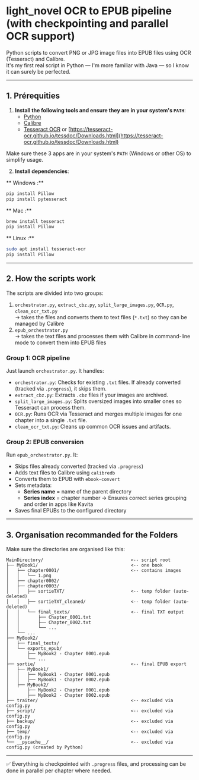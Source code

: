 # light_novel OCR to EPUB pipeline (with checkpointing and parallel OCR support)

Python scripts to convert PNG or JPG image files into EPUB files using OCR (Tesseract) and Calibre.  
It's my first real script in Python — I'm more familiar with Java — so I know it can surely be perfected.

---

## 1. Prérequities

1. **Install the following tools and ensure they are in your system's `PATH`**:
   - [Python](https://www.python.org/downloads/)
   - [Calibre](https://calibre-ebook.com/fr/download)
   - [Tesseract OCR](https://github.com/tesseract-ocr/tesseract?tab=readme-ov-file#installing-tesseract) or [https://tesseract-ocr.github.io/tessdoc/Downloads.html](https://tesseract-ocr.github.io/tessdoc/Downloads.html)

Make sure these 3 apps are in your system's `PATH` (Windows or other OS) to simplify usage.

2. **Install dependencies**:

** Windows :**
```bash
pip install Pillow
pip install pytesseract
```

** Mac :**
```bash
brew install tesseract
pip install Pillow
```

** Linux :**
```bash
sudo apt install tesseract-ocr
pip install Pillow
```

---

## 2. How the scripts work

The scripts are divided into two groups:  
1. `orchestrator.py`, `extract_cbz.py`, `split_large_images.py`, `OCR.py`, `clean_ocr_txt.py`  
   → takes the files and converts them to text files (`*.txt`) so they can be managed by Calibre  
2. `epub_orchestrator.py`  
   → takes the text files and processes them with Calibre in command-line mode to convert them into EPUB files

### Group 1: OCR pipeline
Just launch `orchestrator.py`. It handles:

- `orchestrator.py`: Checks for existing `.txt` files. If already converted (tracked via `.progress`), it skips them.
- `extract_cbz.py`: Extracts `.cbz` files if your images are archived.
- `split_large_images.py`: Splits oversized images into smaller ones so Tesseract can process them.
- `OCR.py`: Runs OCR via Tesseract and merges multiple images for one chapter into a single `.txt` file.
- `clean_ocr_txt.py`: Cleans up common OCR issues and artifacts.

### Group 2: EPUB conversion

Run `epub_orchestrator.py`. It:

- Skips files already converted (tracked via `.progress`)
- Adds text files to Calibre using `calibredb`
- Converts them to EPUB with `ebook-convert`
- Sets metadata:
  - **Series name** = name of the parent directory
  - **Series index** = chapter number
  → Ensures correct series grouping and order in apps like Kavita
- Saves final EPUBs to the configured directory

---

## 3. Organisation recommanded for the Folders

Make sure the directories are organised like this:

```
MainDirectory/                                 <-- script root
├── MyBook1/                                   <-- one book
│   ├── chapter0001/                           <-- contains images
│   │   └── 1.png
│   ├── chapter0002/
│   ├── chapter0003/
│   │   ├── sortieTXT/                         <-- temp folder (auto-deleted)
│   │   ├── sortieTXT_cleaned/                 <-- temp folder (auto-deleted)
│   │   └── final_texts/                       <-- final TXT output
│   │       ├── Chapter_0001.txt
│   │       ├── Chapter_0002.txt
│   │       └── ...
│   └── ...
├── MyBook2/
│   ├── final_texts/
│   └── exports_epub/
│       ├── MyBook2 - Chapter 0001.epub
│       └── ...
├── sortie/                                    <-- final EPUB export
│   ├── MyBook1/
│   │   ├── MyBook1 - Chapter 0001.epub
│   │   ├── MyBook1 - Chapter 0002.epub
│   ├── MyBook2/
│       ├── MyBook2 - Chapter 0001.epub
│       ├── MyBook2 - Chapter 0002.epub
├── traiter/                                   <-- excluded via config.py
├── script/                                    <-- excluded via config.py
├── backup/                                    <-- excluded via config.py
├── temp/                                      <-- excluded via config.py
└── __pycache__/                               <-- excluded via config.py (created by Python)
```

---

✅ Everything is checkpointed with `.progress` files, and processing can be done in parallel per chapter where needed.

